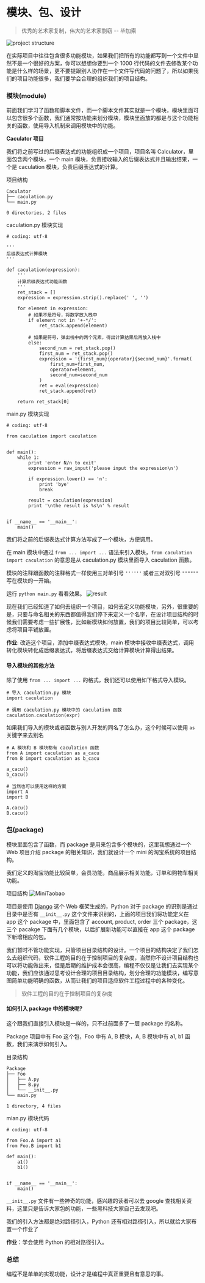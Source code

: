 # 模块、包、设计

> 优秀的艺术家复制，伟大的艺术家剽窃 -- 毕加索

![project structure](http://odli54y3q.bkt.clouddn.com/C4D3C119-FAB1-4F2A-9D81-7C5EBFA6034D.png)

在实际项目中往往包含很多功能模块，如果我们把所有的功能都写到一个文件中显然不是一个很好的方案，你可以想想你要到一个 1000 行代码的文件去修改某个功能是什么样的场景，更不要提跟别人协作在一个文件写代码的问题了，所以如果我们的项目功能很多，我们要学会合理的组织我们的项目结构。

### 模块(module)
前面我们学习了函数和脚本文件，而一个脚本文件其实就是一个模块，模块里面可以包含很多个函数，我们通常按功能来划分模块，模块里面放的都是与这个功能相关的函数，使用导入机制来调用模块中的功能。

**Caculator 项目**

我们将之前写过的后缀表达式的功能组织成一个项目，项目名叫 Calculator，里面包含两个模块，一个 main 模块，负责接收输入的后缀表达式并且输出结果，一个是 caculation 模块，负责后缀表达式的计算。

项目结构
```
Caculator
├── caculation.py
└── main.py

0 directories, 2 files
```

caculation.py 模块实现
```
# coding: utf-8

'''
后缀表达式计算模块
'''

def caculation(expression):
    '''
    计算后缀表达式功能函数
    '''
    ret_stack = []
    expression = expression.strip().replace(' ', '')

    for element in expression:
        # 如果不是符号，将数字放入栈中
        if element not in '+-*/':
            ret_stack.append(element)

        # 如果是符号，弹出栈中的两个元素，得出计算结果后再放入栈中
        else:
            second_num = ret_stack.pop()
            first_num = ret_stack.pop()
            expression = '{first_num}{operator}{second_num}'.format(
                first_num=first_num,
                operator=element,
                second_num=second_num
            )
            ret = eval(expression)
            ret_stack.append(ret)

    return ret_stack[0]
```

main.py 模块实现
```
# coding: utf-8

from caculation import caculation


def main():
    while 1:
        print 'enter N/n to exit'
        expression = raw_input('please input the expression\n')

        if expression.lower() == 'n':
            print 'bye'
            break

        result = caculation(expression)
        print '\nthe result is %s\n' % result


if __name__ == '__main__':
    main()
```

我们将之前的后缀表达式计算方法写成了一个模块，方便调用。

在 main 模块中通过 `from ... import ...` 语法来引入模块，`from caculation import caculation` 的意思是从 caculation.py 模块里面导入 caculation 函数。

模块的注释跟函数的注释格式一样使用三对单引号 `''''''` 或者三对双引号 `""""""` 写在模块的一开始。

运行 `python main.py` 看看效果。
![result](http://odli54y3q.bkt.clouddn.com/C8FA1EDE-BABA-429D-AC12-53982DA5861A.png)

现在我们已经知道了如何去组织一个项目，如何去定义功能模块，另外，很重要的是，只要与命名相关的东西都值得我们停下来定义一个名字，在设计项目结构的时候我们需要考虑一些扩展性，比如新模块如何放置，我们的项目比较简单，可以考虑将项目平铺放置。

**作业**: 改造这个项目，添加中缀表达式模块，main 模块中接收中缀表达式，调用转化模块转化成后缀表达式，将后缀表达式交给计算模块计算得出结果。

#### 导入模块的其他方法
除了使用 `from ... import ...` 的格式，我们还可以使用如下格式导入模块。
```
# 导入 caculation.py 模块
import caculation

# 调用 caculation.py 模块中的 caculation 函数
caculation.caculation(expr)
```

如果我们导入的模块或者函数与别人开发的同名了怎么办，这个时候可以使用 `as` 关键字来去别名
```
# A 模块和 B 模块都有 caculation 函数
from A import caculation as a_cacu
from B import caculation as b_cacu

a_cacu()
b_cacu()

# 当然也可以使用这样的方案
import A
import B

A.cacu()
B.cacu()
```

### 包(package)
模块里面包含了函数，而 package 是用来包含多个模块的，这里我想通过一个 Web 项目介绍 package 的相关知识，我们就设计一个 mini 的淘宝系统的项目结构。

我们定义的淘宝功能比较简单，会员功能，商品展示相关功能，订单和购物车相关功能。

项目结构
![MiniTaobao](http://odli54y3q.bkt.clouddn.com/900C58CD-F135-48F0-9123-295D42835EC5.png)

项目是使用 [Django](https://www.djangoproject.com) 这个 Web 框架生成的，Python 对于 package 的识别是通过目录中是否有 `__init__.py` 这个文件来识别的，上面的项目我们将功能定义在 app 这个 package 中，里面包含了 account, product, order 三个 package，这三个 pacakge 下面有几个模块，以后扩展新功能可以直接在 app 这个 package 下新增相应的包。

我们暂时不管功能实现，只管项目目录结构的设计。一个项目的结构决定了我们怎么去组织代码，软件工程的目的在于控制项目的复杂度，当然你不设计项目结构也可以将功能做出来，但是后期的维护成本会很高，编程不仅仅是让我们去实现某个功能，我们应该通过思考设计合理的项目目录结构，划分合理的功能模块，编写意图简单功能明确的函数，从而让我们的项目适应软件工程过程中的各种变化。

> 软件工程的目的在于控制项目的复杂度

#### 如何引入 package 中的模块呢?
这个跟我们直接引入模块是一样的，只不过前面多了一层 package 的名称。

Package 项目中有 Foo 这个包，Foo 中有 A, B 模块，A, B 模块中有 a1, b1 函数，我们来演示如何引入。

目录结构
```
Package
├── Foo
│   ├── A.py
│   ├── B.py
│   └── __init__.py
└── main.py

1 directory, 4 files
```

mian.py 模块代码
```
# coding: utf-8

from Foo.A import a1
from Foo.B import b1

def main():
    a1()
    b1()


if __name__ == '__main__':
    main()
```

`__init__.py` 文件有一些神奇的功能，感兴趣的读者可以去 google 查找相关资料，这里只是告诉大家包的功能，一些黑科技大家自己去发现吧。

我们的引入方法都是绝对路径引入，Python 还有相对路径引入，所以就给大家布置一个作业了

**作业**：学会使用 Python 的相对路径引入。


### 总结
编程不是单单的实现功能，设计才是编程中真正重要且有意思的事。
